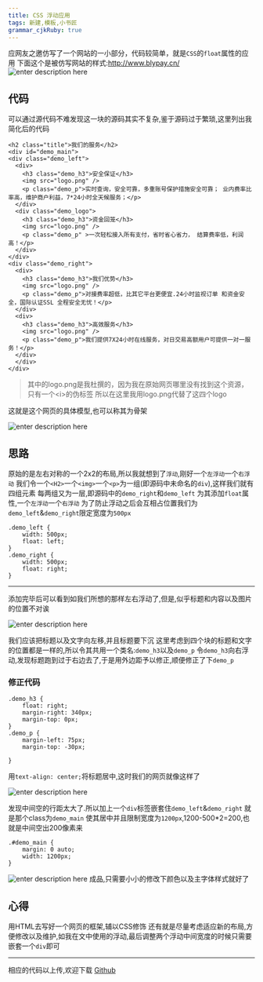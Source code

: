 ```yaml
---
title: CSS 浮动应用 
tags: 新建,模板,小书匠
grammar_cjkRuby: true
---
```



应网友之邀仿写了一个网站的一小部分，代码较简单，就是`CSS`的`float`属性的应用
下面这个是被仿写网站的样式:http://www.blypay.cn/
![enter description here][1]
## 代码
可以通过源代码不难发现这一块的源码其实不复杂,鉴于源码过于繁琐,这里列出我简化后的代码
```
<h2 class="title">我们的服务</h2>
<div id="demo_main">
<div class="demo_left">
  <div>
    <h3 class="demo_h3">安全保证</h3>
    <img src="logo.png" />
    <p class="demo_p">实时查询，安全可靠，多重账号保护措施安全可靠； 业内费率比率高，维护商户利益，7*24小时全天候服务；</p>
  </div>
  <div class="demo_logo">
    <h3 class="demo_h3">资金回笼</h3>
    <img src="logo.png" />
    <p class="demo_p" >一次轻松接入所有支付，省时省心省力， 结算费率低，利润高！</p>
  </div>
</div>
<div class="demo_right">
  <div>
    <h3 class="demo_h3">我们优势</h3>
    <img src="logo.png" />
    <p class="demo_p">对接费率超低，比其它平台更便宜.24小时监视订单 和资金安全，国际认证SSL 全程安全无忧！</p>
  </div>
  <div>
    <h3 class="demo_h3">高效服务</h3>
    <img src="logo.png" />
    <p class="demo_p">我们提供7X24小时在线服务，对日交易高额用户可提供一对一服务！</p>
  </div>
  </div>
</div>
```
>其中的logo.png是我杜撰的，因为我在原始网页哪里没有找到这个资源，只有一个\<i>的伪标签
>所以在这里我用logo.png代替了这四个logo

这就是这个网页的具体模型,也可以称其为骨架

![enter description here][2]
## 思路
原始的是左右对称的一个2x2的布局,所以我就想到了`浮动`,刚好一个`左浮动`一个`右浮动`
我们令一个`<H2>`一个`<img>`一个`<p>`为一组(即源码中未命名的`div`),这样我们就有四组元素
每两组又为一层,即源码中的`demo_right`和`demo_left`
为其添加`float`属性,一个`左浮动`一个`右浮动`
为了防止浮动之后会互相占位置我们为`demo_left`&`demo_right`限定宽度为`500px`
```
.demo_left {
	width: 500px;
	float: left;
}
.demo_right {
	width: 500px;
	float: right;
}
```

---
添加完毕后可以看到如我们所想的那样左右浮动了,但是,似乎标题和内容以及图片的位置不对诶

![enter description here][3]

我们应该把标题以及文字向左移,并且标题要下沉
这里考虑到四个块的标题和文字的位置都是一样的,所以令其共用一个类名:`demo_h3`以及`demo_p`
令`demo_h3`向右浮动,发现标题跑到过于右边去了,于是用外边距予以修正,顺便修正了下`demo_p`

### 修正代码
```
.demo_h3 {
	float: right;
	margin-right: 340px;
	margin-top: 0px;
}
.demo_p {
	margin-left: 75px;
	margin-top: -30px;

}
```
用`text-align: center;`将标题居中,这时我们的网页就像这样了

![enter description here][4]

发现中间空的行距太大了.所以加上一个`div`标签嵌套住`demo_left`&`demo_right`
就是那个class为`demo_main`
使其居中并且限制宽度为`1200px`,1200-500\*2=200,也就是中间空出200像素来
```
.#demo_main {
	margin: 0 auto;
	width: 1200px;
}
```
![enter description here][5]
成品,只需要小小的修改下颜色以及主字体样式就好了

## 心得
用HTML去写好一个网页的框架,辅以CSS修饰
还有就是尽量考虑适应新的布局,方便修改以及维护,如我在文中使用的浮动,最后调整两个浮动中间宽度的时候只需要嵌套一个`div`即可

---
相应的代码以上传,欢迎下载
[Github][6]


  [1]: http://ofyep4zkc.bkt.clouddn.com/QQ20170702004225.png "QQ20170702004225.png"
  [2]: http://ofyep4zkc.bkt.clouddn.com/QQ20170702005240.png "QQ20170702005240.png"
  [3]: http://ofyep4zkc.bkt.clouddn.com/QQ20170702011202.png "QQ20170702011202.png"
  [4]: http://ofyep4zkc.bkt.clouddn.com/QQ20170702012539.png
  [5]: http://ofyep4zkc.bkt.clouddn.com/QQ20170702013351.png "QQ20170702013351.png"
  [6]: https://github.com/diyhome/HTML-CSS_float